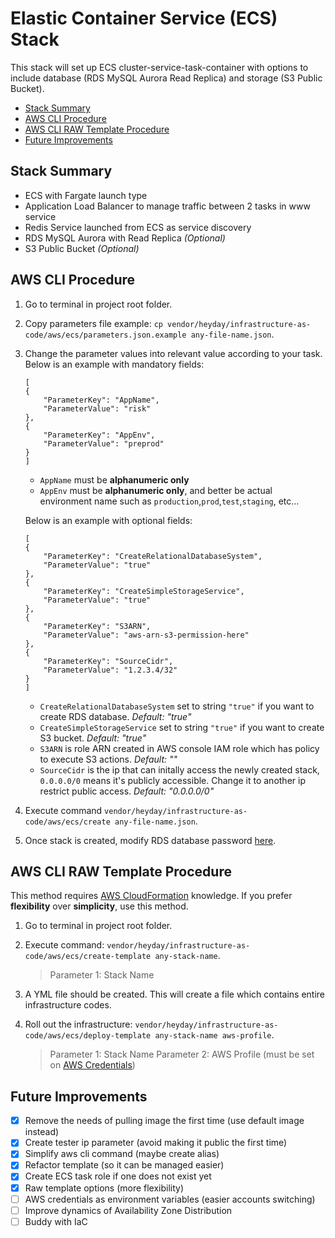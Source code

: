 # Elastic Container Service (ECS) Stack

This stack will set up ECS cluster-service-task-container with options to include database (RDS MySQL Aurora Read Replica) and storage (S3 Public Bucket).

- [Stack Summary](#stack-summary)
- [AWS CLI Procedure](#aws-cli-procedure)
- [AWS CLI RAW Template Procedure](#aws-cli-raw-template-procedure)
- [Future Improvements](#future-improvements)

## Stack Summary

* ECS with Fargate launch type
* Application Load Balancer to manage traffic between 2 tasks in www service
* Redis Service launched from ECS as service discovery
* RDS MySQL Aurora with Read Replica _(Optional)_
* S3 Public Bucket _(Optional)_

## AWS CLI Procedure

1. Go to terminal in project root folder.

2. Copy parameters file example: `cp vendor/heyday/infrastructure-as-code/aws/ecs/parameters.json.example any-file-name.json`.

3. Change the parameter values into relevant value according to your task. Below is an example with mandatory fields:
    ```
    [
    {
        "ParameterKey": "AppName",
        "ParameterValue": "risk"
    },
    {
        "ParameterKey": "AppEnv",
        "ParameterValue": "preprod"
    }
    ]
    ```
    * `AppName` must be __alphanumeric only__
    * `AppEnv` must be __alphanumeric only__, and better be actual environment name such as `production`,`prod`,`test`,`staging`, etc...

    Below is an example with optional fields:
    ```
    [
    {
        "ParameterKey": "CreateRelationalDatabaseSystem",
        "ParameterValue": "true"
    },
    {
        "ParameterKey": "CreateSimpleStorageService",
        "ParameterValue": "true"
    },
    {
        "ParameterKey": "S3ARN",
        "ParameterValue": "aws-arn-s3-permission-here"
    },
    {
        "ParameterKey": "SourceCidr",
        "ParameterValue": "1.2.3.4/32"
    }
    ] 
    ```
    * `CreateRelationalDatabaseSystem` set to string `"true"` if you want to create RDS database. _Default: "true"_
    * `CreateSimpleStorageService` set to string `"true"` if you want to create S3 bucket. _Default: "true"_
    * `S3ARN` is role ARN created in AWS console IAM role which has policy to execute S3 actions. _Default: ""_
    * `SourceCidr` is the ip that can initally access the newly created stack, `0.0.0.0/0` means it's publicly accessible. Change it to another ip restrict public access. _Default: "0.0.0.0/0"_

4. Execute command `vendor/heyday/infrastructure-as-code/aws/ecs/create any-file-name.json`.

5. Once stack is created, modify RDS database password [here](https://aws.amazon.com/premiumsupport/knowledge-center/reset-master-user-password-rds/).

## AWS CLI RAW Template Procedure

This method requires [AWS CloudFormation](https://aws.amazon.com/cloudformation/) knowledge. If you prefer **flexibility** over **simplicity**, use this method.

1. Go to terminal in project root folder.

2. Execute command: `vendor/heyday/infrastructure-as-code/aws/ecs/create-template any-stack-name`.
    > Parameter 1: Stack Name

3. A YML file should be created. This will create a file which contains entire infrastructure codes.

4. Roll out the infrastructure: `vendor/heyday/infrastructure-as-code/aws/ecs/deploy-template any-stack-name aws-profile`.
    > Parameter 1: Stack Name
    > Parameter 2: AWS Profile (must be set on [AWS Credentials](https://docs.aws.amazon.com/cli/latest/userguide/cli-configure-files.html))

## Future Improvements

- [x] Remove the needs of pulling image the first time (use default image instead)
- [x] Create tester ip parameter (avoid making it public the first time)
- [x] Simplify aws cli command (maybe create alias)
- [x] Refactor template (so it can be managed easier)
- [x] Create ECS task role if one does not exist yet
- [x] Raw template options (more flexibility)
- [ ] AWS credentials as environment variables (easier accounts switching)
- [ ] Improve dynamics of Availability Zone Distribution
- [ ] Buddy with IaC